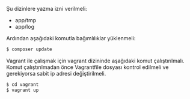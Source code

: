 Şu dizinlere yazma izni verilmeli:

* app/tmp
* app/log

Ardından aşağıdaki komutla bağımlılıklar yüklenmeli:

```bash
$ composer update
```

Vagrant ile çalışmak için vagrant dizininde aşağıdaki komut çalıştırılmalı. Komut çalıştırılmadan önce Vagrantfile
dosyası kontrol edilmeli ve gerekiyorsa sabit ip adresi değiştirilmeli.

```bash
$ cd vagrant
$ vagrant up
```